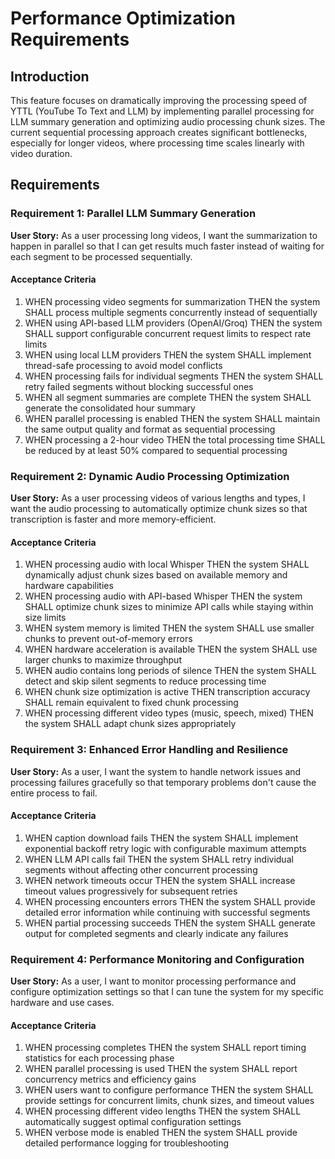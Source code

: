 # Performance Optimization Requirements

## Introduction

This feature focuses on dramatically improving the processing speed of YTTL (YouTube To Text and LLM) by implementing parallel processing for LLM summary generation and optimizing audio processing chunk sizes. The current sequential processing approach creates significant bottlenecks, especially for longer videos, where processing time scales linearly with video duration.

## Requirements

### Requirement 1: Parallel LLM Summary Generation

**User Story:** As a user processing long videos, I want the summarization to happen in parallel so that I can get results much faster instead of waiting for each segment to be processed sequentially.

#### Acceptance Criteria

1. WHEN processing video segments for summarization THEN the system SHALL process multiple segments concurrently instead of sequentially
2. WHEN using API-based LLM providers (OpenAI/Groq) THEN the system SHALL support configurable concurrent request limits to respect rate limits
3. WHEN using local LLM providers THEN the system SHALL implement thread-safe processing to avoid model conflicts
4. WHEN processing fails for individual segments THEN the system SHALL retry failed segments without blocking successful ones
5. WHEN all segment summaries are complete THEN the system SHALL generate the consolidated hour summary
6. WHEN parallel processing is enabled THEN the system SHALL maintain the same output quality and format as sequential processing
7. WHEN processing a 2-hour video THEN the total processing time SHALL be reduced by at least 50% compared to sequential processing

### Requirement 2: Dynamic Audio Processing Optimization

**User Story:** As a user processing videos of various lengths and types, I want the audio processing to automatically optimize chunk sizes so that transcription is faster and more memory-efficient.

#### Acceptance Criteria

1. WHEN processing audio with local Whisper THEN the system SHALL dynamically adjust chunk sizes based on available memory and hardware capabilities
2. WHEN processing audio with API-based Whisper THEN the system SHALL optimize chunk sizes to minimize API calls while staying within size limits
3. WHEN system memory is limited THEN the system SHALL use smaller chunks to prevent out-of-memory errors
4. WHEN hardware acceleration is available THEN the system SHALL use larger chunks to maximize throughput
5. WHEN audio contains long periods of silence THEN the system SHALL detect and skip silent segments to reduce processing time
6. WHEN chunk size optimization is active THEN transcription accuracy SHALL remain equivalent to fixed chunk processing
7. WHEN processing different video types (music, speech, mixed) THEN the system SHALL adapt chunk sizes appropriately

### Requirement 3: Enhanced Error Handling and Resilience

**User Story:** As a user, I want the system to handle network issues and processing failures gracefully so that temporary problems don't cause the entire process to fail.

#### Acceptance Criteria

1. WHEN caption download fails THEN the system SHALL implement exponential backoff retry logic with configurable maximum attempts
2. WHEN LLM API calls fail THEN the system SHALL retry individual segments without affecting other concurrent processing
3. WHEN network timeouts occur THEN the system SHALL increase timeout values progressively for subsequent retries
4. WHEN processing encounters errors THEN the system SHALL provide detailed error information while continuing with successful segments
5. WHEN partial processing succeeds THEN the system SHALL generate output for completed segments and clearly indicate any failures

### Requirement 4: Performance Monitoring and Configuration

**User Story:** As a user, I want to monitor processing performance and configure optimization settings so that I can tune the system for my specific hardware and use cases.

#### Acceptance Criteria

1. WHEN processing completes THEN the system SHALL report timing statistics for each processing phase
2. WHEN parallel processing is used THEN the system SHALL report concurrency metrics and efficiency gains
3. WHEN users want to configure performance THEN the system SHALL provide settings for concurrent limits, chunk sizes, and timeout values
4. WHEN processing different video lengths THEN the system SHALL automatically suggest optimal configuration settings
5. WHEN verbose mode is enabled THEN the system SHALL provide detailed performance logging for troubleshooting
